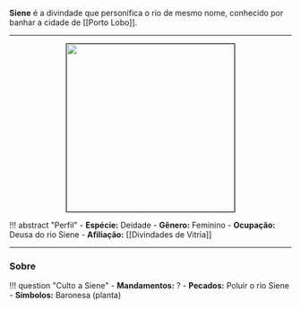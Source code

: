 **Siene** é a divindade que personifica o rio de mesmo nome, conhecido por banhar a cidade de [[Porto Lobo]].

---

<div style="text-align: center;">
<img src="https://i.imgur.com/4iNvJRN.png" width="300" style="border: 1px solid black;">
</div>

!!! abstract "Perfil"
	- **Espécie:** Deidade
	- **Gênero:** Feminino
	- **Ocupação:** Deusa do rio Siene
	- **Afiliação:** [[Divindades de Vitria]]

---

### Sobre

!!! question "Culto a Siene"
	- **Mandamentos:** ?
	- **Pecados:** Poluir o rio Siene
	- **Símbolos:** Baronesa (planta)